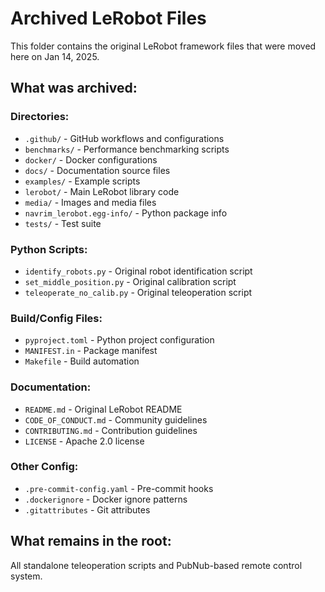 # Archived LeRobot Files

This folder contains the original LeRobot framework files that were moved here on Jan 14, 2025.

## What was archived:

### Directories:
- `.github/` - GitHub workflows and configurations
- `benchmarks/` - Performance benchmarking scripts
- `docker/` - Docker configurations
- `docs/` - Documentation source files
- `examples/` - Example scripts
- `lerobot/` - Main LeRobot library code
- `media/` - Images and media files
- `navrim_lerobot.egg-info/` - Python package info
- `tests/` - Test suite

### Python Scripts:
- `identify_robots.py` - Original robot identification script
- `set_middle_position.py` - Original calibration script
- `teleoperate_no_calib.py` - Original teleoperation script

### Build/Config Files:
- `pyproject.toml` - Python project configuration
- `MANIFEST.in` - Package manifest
- `Makefile` - Build automation

### Documentation:
- `README.md` - Original LeRobot README
- `CODE_OF_CONDUCT.md` - Community guidelines
- `CONTRIBUTING.md` - Contribution guidelines
- `LICENSE` - Apache 2.0 license

### Other Config:
- `.pre-commit-config.yaml` - Pre-commit hooks
- `.dockerignore` - Docker ignore patterns
- `.gitattributes` - Git attributes

## What remains in the root:

All standalone teleoperation scripts and PubNub-based remote control system. 